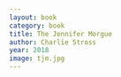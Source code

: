 ```yaml
---
layout: book
category: book
title: The Jennifer Morgue
author: Charlie Stross
year: 2018
image: tjm.jpg
---
```

